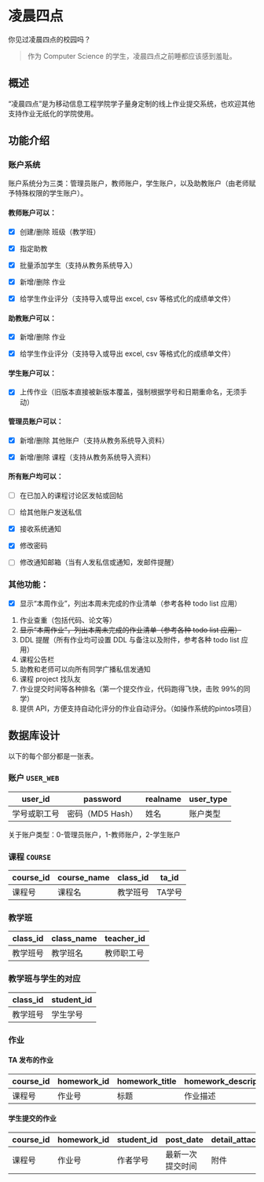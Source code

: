 #  凌晨四点
你见过凌晨四点的校园吗？

 > 作为 Computer Science 的学生，凌晨四点之前睡都应该感到羞耻。

## 概述

“凌晨四点”是为移动信息工程学院学子量身定制的线上作业提交系统，也欢迎其他支持作业无纸化的学院使用。

## 功能介绍

### 账户系统

账户系统分为三类：管理员账户，教师账户，学生账户，以及助教账户（由老师赋予特殊权限的学生账户）。

#### 教师账户可以：

- [x] 创建/删除 班级（教学班）

- [x] 指定助教

- [x] 批量添加学生（支持从教务系统导入）

- [x] 新增/删除 作业

- [x] 给学生作业评分（支持导入或导出 excel, csv 等格式化的成绩单文件）

#### 助教账户可以：

- [x] 新增/删除 作业

- [x] 给学生作业评分（支持导入或导出 excel, csv 等格式化的成绩单文件）

#### 学生账户可以：

- [x] 上传作业（旧版本直接被新版本覆盖，强制根据学号和日期重命名，无须手动）

#### 管理员账户可以：

- [x] 新增/删除 其他账户（支持从教务系统导入资料）

- [x] 新增/删除 课程（支持从教务系统导入资料）

#### 所有账户均可以：

- [ ] 在已加入的课程讨论区发帖或回帖

- [ ] 给其他账户发送私信
 
- [x] 接收系统通知

- [x] 修改密码

- [ ] 修改通知邮箱（当有人发私信或通知，发邮件提醒）

### 其他功能：

- [x] 显示“本周作业”，列出本周未完成的作业清单（参考各种 todo list 应用）

1. 作业查重（包括代码、论文等）
2. ~~显示“本周作业”，列出本周未完成的作业清单（参考各种 todo list 应用）~~
3. DDL 提醒（所有作业均可设置 DDL 与备注以及附件，参考各种 todo list 应用）
4. 课程公告栏
5. 助教和老师可以向所有同学广播私信发通知 
6. 课程 project 找队友
7. 作业提交时间等各种排名（第一个提交作业，代码跑得飞快，击败 99%的同学）
8. 提供 API，方便支持自动化评分的作业自动评分。（如操作系统的pintos项目）

## 数据库设计

以下的每个部分都是一张表。

### 账户 `USER_WEB`

| user_id | password |realname | user_type |  
|------------|------------|-----------|------|
| 学号或职工号 | 密码（MD5 Hash）| 姓名 | 账户类型 |

关于账户类型：0-管理员账户，1-教师账户，2-学生账户

### 课程 `COURSE`

| course_id | course_name | class_id | ta_id |
|------------|-------|-----------|-----------|
| 课程号 | 课程名 | 教学班号 | TA学号|

### 教学班

| class_id | class_name | teacher_id |
|---------|----------|----------|
| 教学班号 | 教学班名 | 教师职工号 |

### 教学班与学生的对应

| class_id | student_id |
|---------|-----------|
| 教学班号 | 学生学号 |

### 作业
#### TA 发布的作业

| course_id | homework_id | homework_title | homework_description | detail_attach_file | post_date | ddl |
|-----------|------|------|--------------|------------|-------------|------|
| 课程号 | 作业号 | 标题 | 作业描述 | 附件 | 发布时间 | DDL|

#### 学生提交的作业

| course_id | homework_id | student_id |post_date| detail_attach_file | score |
|-----------|------|------|-------|-------|-------|
| 课程号 | 作业号 |作者学号|最新一次提交时间|附件|作业分数|

